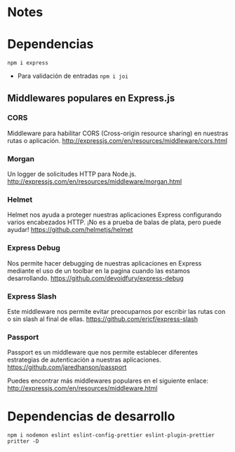 # Notes

# Dependencias
``` npm i express ```

- Para validación de entradas
``` npm i joi ```

## Middlewares populares en Express.js
### CORS
Middleware para habilitar CORS (Cross-origin resource sharing) en nuestras rutas o aplicación. http://expressjs.com/en/resources/middleware/cors.html

### Morgan
Un logger de solicitudes HTTP para Node.js. http://expressjs.com/en/resources/middleware/morgan.html

### Helmet
Helmet nos ayuda a proteger nuestras aplicaciones Express configurando varios encabezados HTTP. ¡No es a prueba de balas de plata, pero puede ayudar! https://github.com/helmetjs/helmet

### Express Debug
Nos permite hacer debugging de nuestras aplicaciones en Express mediante el uso de un toolbar en la pagina cuando las estamos desarrollando. https://github.com/devoidfury/express-debug

### Express Slash
Este middleware nos permite evitar preocuparnos por escribir las rutas con o sin slash al final de ellas. https://github.com/ericf/express-slash

### Passport
Passport es un middleware que nos permite establecer diferentes estrategias de autenticación a nuestras aplicaciones. https://github.com/jaredhanson/passport

Puedes encontrar más middlewares populares en el siguiente enlace: http://expressjs.com/en/resources/middleware.html

# Dependencias de desarrollo
``` npm i nodemon eslint eslint-config-prettier eslint-plugin-prettier pritter -D ```